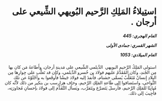 <h1 dir="rtl">استِيلاءُ المَلِكِ الرَّحيم البُويهي الشِّيعي على أرجان .</h1>

<h5 dir="rtl">العام الهجري:  445

الشهر القمري: جمادى الأولى

العام الميلادي: 1053</h5>

<p dir="rtl">استولى المَلِكُ الرَّحيم البويهي  الدَّيلمي الشِّيعي على مَدينةِ أرجان، وأَطاعهُ مَن كان بها مِن الجُندِ، وكان المُقَدَّمُ عليهم فولاذ بن خُسرو الدَّيلمي، وكان قد تَغلَّب على جِوارِها مِن البِلادِ إِنسانٌ مُتَغَلِّبٌ يُسمَّى خشنام، فأَنفذَ إليه فولاذ جَيشًا فأَوقَعوا به وأَجْلَوْهُ عن تلك النَّواحي، واستَضافوا إلى طَاعةِ المَلِكِ الرَّحيم، وخاف هزارسب بن بنكير من ذلك لأنَّه كان مُبايِنًا للمَلِكِ الرَّحيم، فأَرسلَ يَتَضرَّع ويَتَقرَّب، ويَسأَل التَّقَدُّمَ إلى فولاذ بإحسانِ مُجاورَتِه، فأُجِيبَ إلى ذلك.</p></br>
